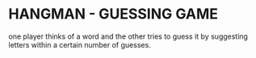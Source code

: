 # HANGMAN - GUESSING GAME
 one player thinks of a word and the other tries to guess it by suggesting letters within a certain number of guesses.
